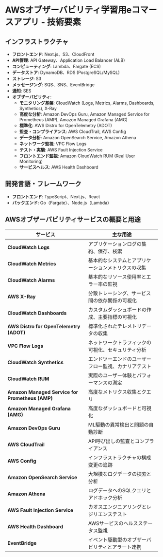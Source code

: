# AWSオブザーバビリティ学習用eコマースアプリ - 技術要素

## インフラストラクチャ

- **フロントエンド**: Next.js、S3、CloudFront
- **API管理**: API Gateway、Application Load Balancer (ALB)
- **コンピューティング**: Lambda、Fargate (ECS)
- **データストア**: DynamoDB、RDS (PostgreSQL/MySQL)
- **ストレージ**: S3
- **メッセージング**: SQS、SNS、EventBridge
- **通知**: SES
- **オブザーバビリティ**:
  - **モニタリング基盤**: CloudWatch (Logs, Metrics, Alarms, Dashboards, Synthetics), X-Ray
  - **高度な分析**: Amazon DevOps Guru, Amazon Managed Service for Prometheus (AMP), Amazon Managed Grafana (AMG)
  - **標準化**: AWS Distro for OpenTelemetry (ADOT)
  - **監査・コンプライアンス**: AWS CloudTrail, AWS Config
  - **データ分析**: Amazon OpenSearch Service, Amazon Athena
  - **ネットワーク監視**: VPC Flow Logs
  - **テスト・実験**: AWS Fault Injection Service
  - **フロントエンド監視**: Amazon CloudWatch RUM (Real User Monitoring)
  - **サービスヘルス**: AWS Health Dashboard

## 開発言語・フレームワーク

- **フロントエンド**: TypeScript、Next.js、React
- **バックエンド**: Go（Fargate）、Node.js（Lambda）

## AWSオブザーバビリティサービスの概要と用途

| サービス | 主な用途 |
|---------|---------|
| **CloudWatch Logs** | アプリケーションログの集約、保存、検索 |
| **CloudWatch Metrics** | 基本的なシステムとアプリケーションメトリクスの収集 |
| **CloudWatch Alarms** | 基本的なリソース使用率とエラー率の監視 |
| **AWS X-Ray** | 分散トレーシング、サービス間の依存関係の可視化 |
| **CloudWatch Dashboards** | カスタムダッシュボードの作成、主要指標の可視化 |
| **AWS Distro for OpenTelemetry (ADOT)** | 標準化されたテレメトリデータの収集 |
| **VPC Flow Logs** | ネットワークトラフィックの可視化、セキュリティ分析 |
| **CloudWatch Synthetics** | エンドツーエンドのユーザーフロー監視、カナリアテスト |
| **CloudWatch RUM** | 実際のユーザー体験とパフォーマンスの測定 |
| **Amazon Managed Service for Prometheus (AMP)** | 高度なメトリクス収集とクエリ |
| **Amazon Managed Grafana (AMG)** | 高度なダッシュボードと可視化 |
| **Amazon DevOps Guru** | ML駆動の異常検出と問題の自動診断 |
| **AWS CloudTrail** | API呼び出しの監査とコンプライアンス |
| **AWS Config** | インフラストラクチャの構成変更の追跡 |
| **Amazon OpenSearch Service** | 大規模なログデータの検索と分析 |
| **Amazon Athena** | ログデータへのSQLクエリとアドホック分析 |
| **AWS Fault Injection Service** | カオスエンジニアリングとレジリエンステスト |
| **AWS Health Dashboard** | AWSサービスのヘルスステータス監視 |
| **EventBridge** | イベント駆動型のオブザーバビリティとアラート連携 |